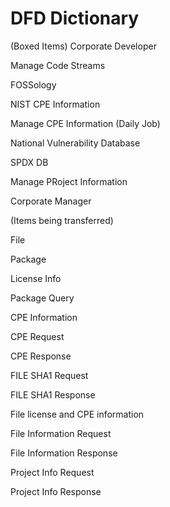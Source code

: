 # DFD Dictionary

(Boxed Items)
Corporate Developer

Manage Code Streams

FOSSology

NIST CPE Information

Manage CPE Information (Daily Job)

National Vulnerability Database

SPDX DB

Manage PRoject Information 

Corporate Manager


(Items being transferred)

File

Package

License Info

Package Query

CPE Information

CPE Request 

CPE Response

FILE SHA1 Request

FILE SHA1 Response

File license and CPE information

File Information Request

File Information Response

Project Info Request

Project Info Response
